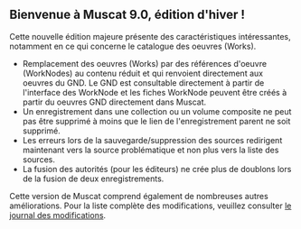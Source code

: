 ## Bienvenue à Muscat 9.0, édition d'hiver !

Cette nouvelle édition majeure présente des caractéristiques intéressantes, notamment en ce qui concerne le catalogue des oeuvres (Works).

* Remplacement des oeuvres (Works) par des références d'oeuvre (WorkNodes) au contenu réduit et qui renvoient directement aux oeuvres du GND. Le GND est consultable directement à partir de l'interface des WorkNode et les fiches WorkNode peuvent être créés à partir du oeuvres GND directement dans Muscat.
* Un enregistrement dans une collection ou un volume composite ne peut pas être supprimé à moins que le lien de l'enregistrement parent ne soit supprimé.
* Les erreurs lors de la sauvegarde/suppression des sources redirigent maintenant vers la source problématique et non plus vers la liste des sources.
* La fusion des autorités (pour les éditeurs) ne crée plus de doublons lors de la fusion de deux enregistrements.

Cette version de Muscat comprend également de nombreuses autres améliorations. Pour la liste complète des modifications, veuillez consulter [le journal des modifications](https://github.com/rism-ch/muscat/blob/master/CHANGELOG).